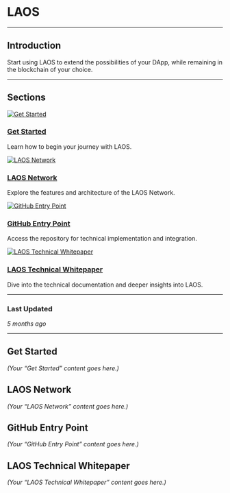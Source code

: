 # LAOS

---

## Introduction

Start using LAOS to extend the possibilities of your DApp, while remaining in the blockchain of your choice.

---

## Sections

<div
  style={{
    display: 'grid',
    gridTemplateColumns: 'repeat(2, 1fr)',
    gap: '1.5rem',
  }}
>
  <div style={{ textAlign: 'center' }}>
    <a href="#get-started">
      <img
        src="/img/universal.avif"
        alt="Get Started"
        style={{
          maxWidth: '150px',
          borderRadius: '8px',
        }}
      />
    </a>
    <h3>
      <a href="#get-started">Get Started</a>
    </h3>
    <p>Learn how to begin your journey with LAOS.</p>
  </div>

  <div style={{ textAlign: 'center' }}>
    <a href="#laos-network">
      <img
        src="/img/universal.avif"
        alt="LAOS Network"
        style={{
          maxWidth: '150px',
          borderRadius: '8px',
        }}
      />
    </a>
    <h3>
      <a href="#laos-network">LAOS Network</a>
    </h3>
    <p>Explore the features and architecture of the LAOS Network.</p>
  </div>

  <div style={{ textAlign: 'center' }}>
    <a href="#github-entry-point">
      <img
        src="/img/universal.avif"
        alt="GitHub Entry Point"
        style={{
          maxWidth: '150px',
          borderRadius: '8px',
        }}
      />
    </a>
    <h3>
      <a href="#github-entry-point">GitHub Entry Point</a>
    </h3>
    <p>Access the repository for technical implementation and integration.</p>
  </div>

  <div style={{ textAlign: 'center' }}>
    <a href="#laos-technical-whitepaper">
      <img
        src="/img/universal.avif"
        alt="LAOS Technical Whitepaper"
        style={{
          maxWidth: '150px',
          borderRadius: '8px',
        }}
      />
    </a>
    <h3>
      <a href="#laos-technical-whitepaper">LAOS Technical Whitepaper</a>
    </h3>
    <p>Dive into the technical documentation and deeper insights into LAOS.</p>
  </div>
</div>

---

### Last Updated

_5 months ago_

---

## Get Started

_(Your “Get Started” content goes here.)_

## LAOS Network

_(Your “LAOS Network” content goes here.)_

## GitHub Entry Point

_(Your “GitHub Entry Point” content goes here.)_

## LAOS Technical Whitepaper

_(Your “LAOS Technical Whitepaper” content goes here.)_
